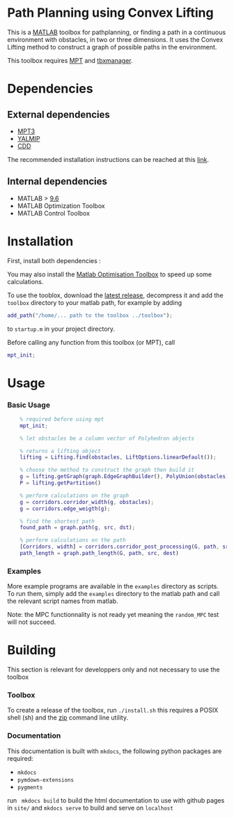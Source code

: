 # Path Planning using Convex Lifting

This is a [MATLAB](https://mathworks.com) toolbox for pathplanning, or finding a path in a continuous environment with obstacles, in two or three dimensions.
It uses the Convex Lifting method to construct a graph of possible paths in the environment.

This toolbox requires [MPT](https://www.mpt3.org/) and [tbxmanager](https://www.tbxmanager.com/).


# Dependencies

## External dependencies
* [MPT3](https://www.mpt3.org/)
* [YALMIP](https://yalmip.github.io/)
* [CDD](https://people.inf.ethz.ch/fukudak/cdd_home/index.html)

The recommended installation instructions can be reached at this [link](https://www.mpt3.org/Main/Installation).

## Internal dependencies
* MATLAB  > [9.6](https://fr.mathworks.com/support/requirements/previous-releases.html)
* MATLAB Optimization Toolbox
* MATLAB Control Toolbox
# Installation

First, install both dependencies :




You may also install the [Matlab Optimisation Toolbox](https://fr.mathworks.com/products/optimization.html) to speed up some calculations.


To use the tooblox, download the [latest release](https://github.com/breakmit-0/lift-ppl/releases), decompress it and add the `toolbox` directory to your matlab path, for example by adding
```matlab
add_path("/home/... path to the toolbox ../toolbox");
```
to `startup.m` in your project directory.

Before calling any function from this toolbox (or MPT), call 
```matlab
mpt_init;
```

# Usage

### Basic Usage

```matlab
    % required before using mpt
    mpt_init; 

    % let obstacles be a column vector of Polyhedron objects

    % returns a lifting object
    lifting = Lifting.find(obstacles, LiftOptions.linearDefault());

    % choose the method to construct the graph then build it
    g = lifting.getGraph(graph.EdgeGraphBuilder(), PolyUnion(obstacles).convexHull());
    P = lifting.getPartition()

    % perform calculations on the graph
    g = corridors.corridor_width(g, obstacles);
    g = corridors.edge_weigth(g);

    % find the shortest path
    found_path = graph.path(g, src, dst);

    % perform calculations on the path
    [Corridors, width] = corridors.corridor_post_processing(G, path, src, dest, obstacles, 100);
    path_length = graph.path_length(G, path, src, dest)
```

### Examples

More example programs are available in the `examples` directory as scripts. To run them, simply add the `examples` directory to the matlab path and call the relevant script names from matlab.

Note: the MPC functionnality is not ready yet meaning the `random_MPC` test will not succeed.

# Building

This section is relevant for developpers only and not necessary to use the toolbox

### Toolbox

To create a release of the toolbox, run `./install.sh` this requires a POSIX shell (sh) and the [zip](https://infozip.sourceforge.net/Zip.html) command line utility.


### Documentation

This documentation is built with `mkdocs`, the following python packages are required:

* `mkdocs`
* `pymdown-extensions`
* `pygments`


run ` mkdocs build`  to build the html documentation to use with github pages in `site/`
and `mkdocs serve` to build and serve on `localhost`



